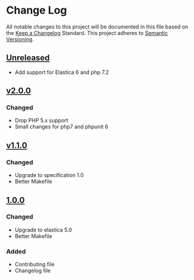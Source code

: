 # Change Log
All notable changes to this project will be documented in this file based on the [Keep a Changelog](http://keepachangelog.com/) Standard.
This project adheres to [Semantic Versioning](http://semver.org/).

## [Unreleased](https://github.com/gbprod/elastica-specification/compare/v2.0.0...HEAD)

- Add support for Elastica 6 and php 7.2

## [v2.0.0](https://github.com/gbprod/elastica-specification/compare/v1.1.0...v2.0.0)

### Changed

- Drop PHP 5.x support
- Small changes for php7 and phpunit 6

## [v1.1.0](https://github.com/gbprod/elastica-specification/compare/v1.0.0...v1.1.0)

### Changed

- Upgrade to specification 1.0
- Better Makefile

## [1.0.0](https://github.com/gbprod/elastica-specification/compare/v0.2.0...v1.0.0)

### Changed

- Upgrade to elastica 5.0
- Better Makefile

### Added 

- Contributing file
- Changelog file
